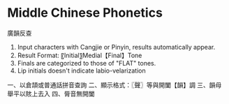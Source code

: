 Middle Chinese Phonetics
========
廣韻反查

1. Input characters with Cangjie or Pinyin, results automatically appear.
2. Result Format: 〖Initial〗Medial【Final】Tone
3. Finals are categorized to those of "FLAT" tones.
4. Lip initials doesn't indicate labio-velarization

一、以倉頡或普通話拼音查詢 
二、顯示格式：〖聲〗等與開闔【韻】調 
三、韻母舉平以賅上去入 
四、脣音無開闔
